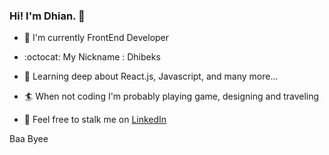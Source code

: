 ### Hi! I'm Dhian. 👋

- :office: I'm currently FrontEnd Developer

- :octocat: My Nickname : Dhibeks

- :banana: Learning deep about React.js, Javascript, and many more...

- :surfer: When not coding I'm probably playing game, designing and traveling

- :bath: Feel free to stalk me on [LinkedIn](www.linkedin.com/in/dhian-haryono)

Baa Byee
